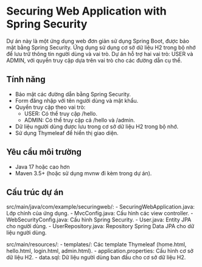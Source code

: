 # Securing Web Application with Spring Security
Dự án này là một ứng dụng web đơn giản sử dụng Spring Boot, được bảo mật bằng Spring Security. Ứng dụng sử dụng cơ sở dữ liệu H2 trong bộ nhớ để lưu trữ thông tin người dùng và vai trò. Dự án hỗ trợ hai vai trò: USER và ADMIN, với quyền truy cập dựa trên vai trò cho các đường dẫn cụ thể.

## Tính năng
- Bảo mật các đường dẫn bằng Spring Security.
- Form đăng nhập với tên người dùng và mật khẩu.
- Quyền truy cập theo vai trò:
    + USER: Có thể truy cập /hello.
    + ADMIN: Có thể truy cập cả /hello và /admin.
- Dữ liệu người dùng được lưu trong cơ sở dữ liệu H2 trong bộ nhớ.
- Sử dụng Thymeleaf để hiển thị giao diện.

## Yêu cầu môi trường
- Java 17 hoặc cao hơn 
- Maven 3.5+ (hoặc sử dụng mvnw đi kèm trong dự án).

## Cấu trúc dự án
  src/main/java/com/example/securingweb/:
    - SecuringWebApplication.java: Lớp chính của ứng dụng.
    - MvcConfig.java: Cấu hình các view controller.
    - WebSecurityConfig.java: Cấu hình Spring Security.
    - User.java: Entity JPA cho người dùng.
    - UserRepository.java: Repository Spring Data JPA cho dữ liệu người dùng.

  src/main/resources/:
    - templates/: Các template Thymeleaf (home.html, hello.html, login.html, admin.html).
    - application.properties: Cấu hình cơ sở dữ liệu H2.
    - data.sql: Dữ liệu người dùng ban đầu cho cơ sở dữ liệu H2.
